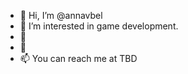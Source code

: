- 👋 Hi, I’m @annavbel
- 👀 I’m interested in game development.
- 🌱 
- 💞️ 
- 📫 You can reach me at TBD

<!---
annavbel/annavbel is a ✨ special ✨ repository because its `README.md` (this file) appears on your GitHub profile.
You can click the Preview link to take a look at your changes.
--->
